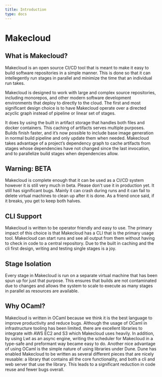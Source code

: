 ```yaml
---
title: Introduction
type: docs
---
```


# Makecloud


## What is Makecloud?

Makecloud is an open source CI/CD tool that is meant to make it easy to build software repositories in a simple manner. This is done so that it can intellegently run stages in parallel and minimize the time that an individual run takes.

Makecloud is designed to work with large and complex source repositories, including monorepos, and other modern software development environments that deploy to directly to the cloud. The first and most significant design choice is to have Makecloud operate over a directed acyclic graph instead of pipeline or linear set of stages.

It does by using the built in artifact storage that handles both files and docker containers. This caching of artifacts serves multiple purposes. Builds finish faster, and it’s now possible to include base image generation in normal build pipeline and only update them when needed. Makecloud takes advantage of a project’s dependency graph to cache artifacts from stages whose dependencies have not changed since the last invocation, and to parallelize build stages when dependencies allow.

## Warning: BETA

Makecloud is complete enough that it can be used as a CI/CD system however it is still very much in beta. Please don't use it in production yet. It still has significant bugs. Mainly it can crash during runs and it can fail to delete virtual machines to clean up after it is done. As a friend once said, if it breaks, you get to keep both halves.

## CLI Support

Makecloud is written to be operator friendly and easy to use. The primary impact of this choice is that Makecloud has a CLI that is the primary usage tool. Makecloud can start runs and see all output from them without having to check in code to a central repository. Due to the built in caching and the cli first design, writing and testing single stages is a joy.

## Stage Isolation

Every stage in Makecloud is run on a separate virtual machine that has been spun up for just that purpose. This ensures that builds are not contaminated due to changes and allows the system to scale to execute as many stages in parallel as resources are available.

## Why OCaml?

Makecloud is written in OCaml because we think it is the best language to improve productivity and reduce bugs. Although the usage of OCaml in infrastructure tooling has been limited, there are excellent libraries to integrate with AWS EC2 and S3 which Makecloud uses heavily. In addition, by using Lwt as an async engine, writing the scheduler for Makecloud in a type-safe and preformant way became easy to do. Another nice advantage of using OCaml is the simple nature of using libraries under Dune. Dune has enabled Makecloud to be written as several different pieces that are nicely reusable: a library that contains all the core functionality, and both a cli and web server that use the library. This leads to a significant reduction in code reuse and fewer bugs overall.
